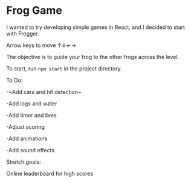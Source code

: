 # Frog Game
I wanted to try developing simple games in React, and I decided to start with Frogger.

Arrow keys to move ↑↓←→

The objective is to guide your frog to the other frogs across the level.

To start, run `npm start` in the project directory. 

To Do:

-~Add cars and hit detection~

-Add logs and water

-Add timer and lives

-Adjust scoring

-Add animations

-Add sound effects

Stretch goals:

Online leaderboard for high scores


